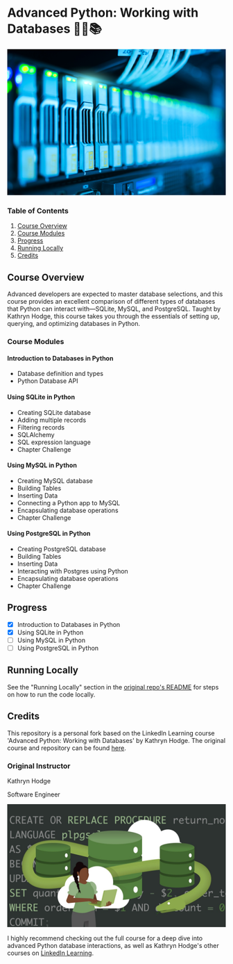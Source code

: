 # Advanced Python: Working with Databases 🐍💾📚

![Working with Databases](assets/pexels-panumas-nikhomkhai-1148820.jpg)

### Table of Contents
1. [Course Overview](#course-overview)
2. [Course Modules](#course-modules)
3. [Progress](#progress)
4. [Running Locally](#running-locally)
5. [Credits](#credits)

## Course Overview

Advanced developers are expected to master database selections, and this course provides an excellent comparison of different types of databases that Python can interact with—SQLite, MySQL, and PostgreSQL. Taught by Kathryn Hodge, this course takes you through the essentials of setting up, querying, and optimizing databases in Python.


### Course Modules

#### Introduction to Databases in Python
- Database definition and types
- Python Database API

#### Using SQLite in Python
- Creating SQLite database
- Adding multiple records
- Filtering records
- SQLAlchemy
- SQL expression language
- Chapter Challenge

#### Using MySQL in Python
- Creating MySQL database
- Building Tables
- Inserting Data
- Connecting a Python app to MySQL
- Encapsulating database operations
- Chapter Challenge

#### Using PostgreSQL in Python
- Creating PostgreSQL database
- Building Tables
- Inserting Data
- Interacting with Postgres using Python
- Encapsulating database operations
- Chapter Challenge


## Progress

- [x] Introduction to Databases in Python
- [x] Using SQLite in Python
- [ ] Using MySQL in Python
- [ ] Using PostgreSQL in Python

## Running Locally

See the "Running Locally" section in the [original repo's README](https://www.linkedin.com/learning/advanced-python-working-with-databases-22307421?dApp=59033956&leis=LAA) for steps on how to run the code locally.

## Credits
 
This repository is a personal fork based on the LinkedIn Learning course 'Advanced Python: Working with Databases' by Kathryn Hodge. The original course and repository can be found [here](https://www.linkedin.com/learning/advanced-python-working-with-databases-22307421?dApp=59033956&leis=LAA).

### Original Instructor
Kathryn Hodge 
                            
Software Engineer

![LinkedIn Learning codespaces](assets/linkd-img.jpeg)
                            
I highly recommend checking out the full course for a deep dive into advanced Python database interactions, as well as Kathryn Hodge's other courses on [LinkedIn Learning](https://www.linkedin.com/learning/instructors/kathryn-hodge).

[lil-course-url]: https://www.linkedin.com/learning/advanced-python-working-with-databases-22307421?dApp=59033956&leis=LAA
[lil-thumbnail-url]: https://media.licdn.com/dms/image/D560DAQGxhz_OMvM_mQ/learning-public-crop_675_1200/0/1683668063867?e=2147483647&v=beta&t=frT7osblpohhLDjZqRYyklw6-Fay7Mgtr5hsv0QvLuc




